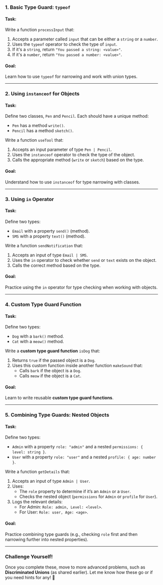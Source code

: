 

### **1. Basic Type Guard: `typeof`**
#### **Task:**
Write a function `processInput` that:
1. Accepts a parameter called `input` that can be either a `string` or a `number`.
2. Uses the `typeof` operator to check the type of `input`.
3. If it's a `string`, return `"You passed a string: <value>"`.
4. If it's a `number`, return `"You passed a number: <value>"`.

#### **Goal:**
Learn how to use `typeof` for narrowing and work with union types.

---

### **2. Using `instanceof` for Objects**
#### **Task:**
Define two classes, `Pen` and `Pencil`. Each should have a unique method:
- `Pen` has a method `write()`.
- `Pencil` has a method `sketch()`.

Write a function `useTool` that:
1. Accepts an input parameter of type `Pen | Pencil`.
2. Uses the `instanceof` operator to check the type of the object.
3. Calls the appropriate method (`write` or `sketch`) based on the type.

#### **Goal:**
Understand how to use `instanceof` for type narrowing with classes.

---

### **3. Using `in` Operator**
#### **Task:**
Define two types:
- `Email` with a property `send()` (method).
- `SMS` with a property `text()` (method).

Write a function `sendNotification` that:
1. Accepts an input of type `Email | SMS`.
2. Uses the `in` operator to check whether `send` or `text` exists on the object.
3. Calls the correct method based on the type.

#### **Goal:**
Practice using the `in` operator for type checking when working with objects.

---

### **4. Custom Type Guard Function**
#### **Task:**
Define two types:
- `Dog` with a `bark()` method.
- `Cat` with a `meow()` method.

Write a **custom type guard function** `isDog` that:
1. Returns `true` if the passed object is a `Dog`.
2. Uses this custom function inside another function `makeSound` that:
   - Calls `bark` if the object is a `Dog`.
   - Calls `meow` if the object is a `Cat`.

#### **Goal:**
Learn to write reusable **custom type guard functions**.

---

### **5. Combining Type Guards: Nested Objects**
#### **Task:**
Define two types:
- `Admin` with a property `role: "admin"` and a nested `permissions: { level: string }`.
- `User` with a property `role: "user"` and a nested `profile: { age: number }`.

Write a function `getDetails` that:
1. Accepts an input of type `Admin | User`.
2. Uses:
   - The `role` property to determine if it’s an `Admin` or a `User`.
   - Checks the nested object (`permissions` for `Admin` or `profile` for `User`).
3. Logs the relevant details:
   - For Admin: `Role: admin, Level: <level>`.
   - For User: `Role: user, Age: <age>`.

#### **Goal:**
Practice combining type guards (e.g., checking `role` first and then narrowing further into nested properties).

---

### **Challenge Yourself!**
Once you complete these, move to more advanced problems, such as **Discriminated Unions** (as shared earlier). Let me know how these go or if you need hints for any! 🚀
